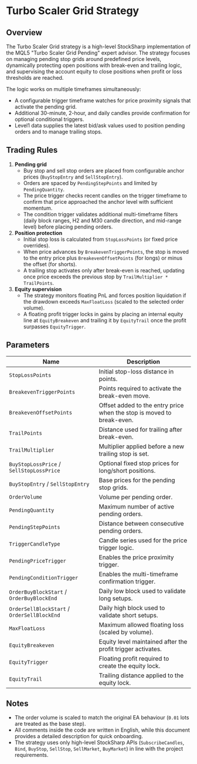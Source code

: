 # Turbo Scaler Grid Strategy

## Overview
The Turbo Scaler Grid strategy is a high-level StockSharp implementation of the MQL5 "Turbo Scaler Grid Pending" expert advisor. The strategy focuses on managing pending stop grids around predefined price levels, dynamically protecting open positions with break-even and trailing logic, and supervising the account equity to close positions when profit or loss thresholds are reached.

The logic works on multiple timeframes simultaneously:

- A configurable trigger timeframe watches for price proximity signals that activate the pending grid.
- Additional 30-minute, 2-hour, and daily candles provide confirmation for optional conditional triggers.
- Level1 data supplies the latest bid/ask values used to position pending orders and to manage trailing stops.

## Trading Rules
1. **Pending grid**
   - Buy stop and sell stop orders are placed from configurable anchor prices (`BuyStopEntry` and `SellStopEntry`).
   - Orders are spaced by `PendingStepPoints` and limited by `PendingQuantity`.
   - The price trigger checks recent candles on the trigger timeframe to confirm that price approached the anchor level with sufficient momentum.
   - The condition trigger validates additional multi-timeframe filters (daily block ranges, H2 and M30 candle direction, and mid-range level) before placing pending orders.
2. **Position protection**
   - Initial stop loss is calculated from `StopLossPoints` (or fixed price overrides).
   - When price advances by `BreakevenTriggerPoints`, the stop is moved to the entry price plus `BreakevenOffsetPoints` (for longs) or minus the offset (for shorts).
   - A trailing stop activates only after break-even is reached, updating once price exceeds the previous stop by `TrailMultiplier * TrailPoints`.
3. **Equity supervision**
   - The strategy monitors floating PnL and forces position liquidation if the drawdown exceeds `MaxFloatLoss` (scaled to the selected order volume).
   - A floating profit trigger locks in gains by placing an internal equity line at `EquityBreakeven` and trailing it by `EquityTrail` once the profit surpasses `EquityTrigger`.

## Parameters
| Name | Description |
| --- | --- |
| `StopLossPoints` | Initial stop-loss distance in points. |
| `BreakevenTriggerPoints` | Points required to activate the break-even move. |
| `BreakevenOffsetPoints` | Offset added to the entry price when the stop is moved to break-even. |
| `TrailPoints` | Distance used for trailing after break-even. |
| `TrailMultiplier` | Multiplier applied before a new trailing stop is set. |
| `BuyStopLossPrice` / `SellStopLossPrice` | Optional fixed stop prices for long/short positions. |
| `BuyStopEntry` / `SellStopEntry` | Base prices for the pending stop grids. |
| `OrderVolume` | Volume per pending order. |
| `PendingQuantity` | Maximum number of active pending orders. |
| `PendingStepPoints` | Distance between consecutive pending orders. |
| `TriggerCandleType` | Candle series used for the price trigger logic. |
| `PendingPriceTrigger` | Enables the price proximity trigger. |
| `PendingConditionTrigger` | Enables the multi-timeframe confirmation trigger. |
| `OrderBuyBlockStart` / `OrderBuyBlockEnd` | Daily low block used to validate long setups. |
| `OrderSellBlockStart` / `OrderSellBlockEnd` | Daily high block used to validate short setups. |
| `MaxFloatLoss` | Maximum allowed floating loss (scaled by volume). |
| `EquityBreakeven` | Equity level maintained after the profit trigger activates. |
| `EquityTrigger` | Floating profit required to create the equity lock. |
| `EquityTrail` | Trailing distance applied to the equity lock. |

## Notes
- The order volume is scaled to match the original EA behaviour (`0.01` lots are treated as the base step).
- All comments inside the code are written in English, while this document provides a detailed description for quick onboarding.
- The strategy uses only high-level StockSharp APIs (`SubscribeCandles`, `Bind`, `BuyStop`, `SellStop`, `SellMarket`, `BuyMarket`) in line with the project requirements.
